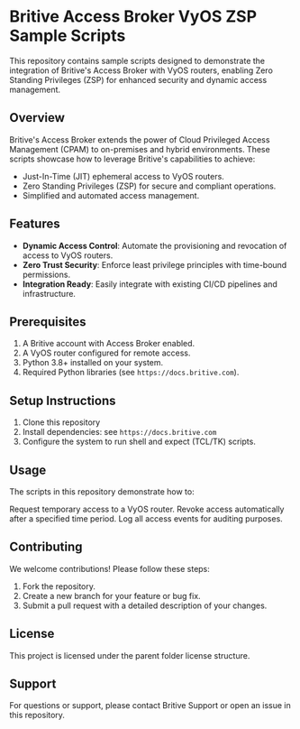 # Britive Access Broker VyOS ZSP Sample Scripts

This repository contains sample scripts designed to demonstrate the integration of Britive's Access Broker with VyOS routers, enabling Zero Standing Privileges (ZSP) for enhanced security and dynamic access management.

## Overview

Britive's Access Broker extends the power of Cloud Privileged Access Management (CPAM) to on-premises and hybrid environments. These scripts showcase how to leverage Britive's capabilities to achieve:

- Just-In-Time (JIT) ephemeral access to VyOS routers.
- Zero Standing Privileges (ZSP) for secure and compliant operations.
- Simplified and automated access management.

## Features

- **Dynamic Access Control**: Automate the provisioning and revocation of access to VyOS routers.
- **Zero Trust Security**: Enforce least privilege principles with time-bound permissions.
- **Integration Ready**: Easily integrate with existing CI/CD pipelines and infrastructure.

## Prerequisites

1. A Britive account with Access Broker enabled.
2. A VyOS router configured for remote access.
3. Python 3.8+ installed on your system.
4. Required Python libraries (see `https://docs.britive.com`).

## Setup Instructions

1. Clone this repository
2. Install dependencies:
see `https://docs.britive.com`
3. Configure the system to run shell and expect (TCL/TK) scripts.


## Usage
The scripts in this repository demonstrate how to:

Request temporary access to a VyOS router.
Revoke access automatically after a specified time period.
Log all access events for auditing purposes.

## Contributing
We welcome contributions! Please follow these steps:

1. Fork the repository.
2. Create a new branch for your feature or bug fix.
3. Submit a pull request with a detailed description of your changes.

## License
This project is licensed under the parent folder license structure.

## Support
For questions or support, please contact Britive Support or open an issue in this repository.
